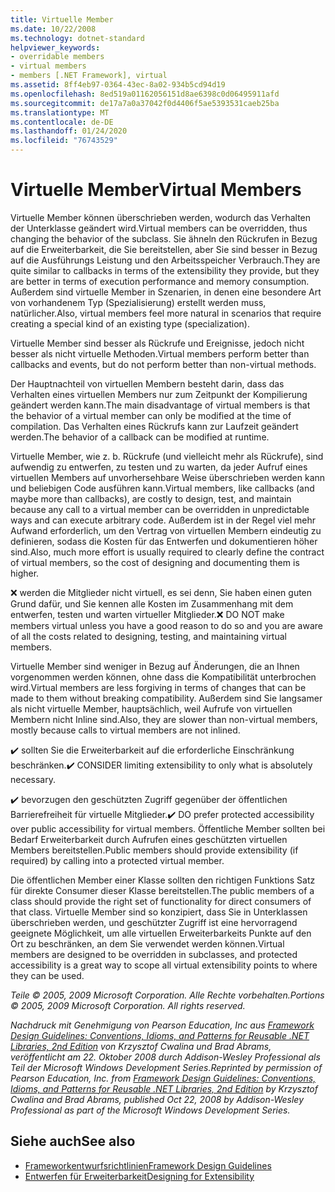```yaml
---
title: Virtuelle Member
ms.date: 10/22/2008
ms.technology: dotnet-standard
helpviewer_keywords:
- overridable members
- virtual members
- members [.NET Framework], virtual
ms.assetid: 8ff4eb97-0364-43ec-8a02-934b5cd94d19
ms.openlocfilehash: 8ed519a01162056151d8ae6398c0d06495911afd
ms.sourcegitcommit: de17a7a0a37042f0d4406f5ae5393531caeb25ba
ms.translationtype: MT
ms.contentlocale: de-DE
ms.lasthandoff: 01/24/2020
ms.locfileid: "76743529"
---
```

# <a name="virtual-members"></a><span data-ttu-id="d462e-102">Virtuelle Member</span><span class="sxs-lookup"><span data-stu-id="d462e-102">Virtual Members</span></span>
<span data-ttu-id="d462e-103">Virtuelle Member können überschrieben werden, wodurch das Verhalten der Unterklasse geändert wird.</span><span class="sxs-lookup"><span data-stu-id="d462e-103">Virtual members can be overridden, thus changing the behavior of the subclass.</span></span> <span data-ttu-id="d462e-104">Sie ähneln den Rückrufen in Bezug auf die Erweiterbarkeit, die Sie bereitstellen, aber Sie sind besser in Bezug auf die Ausführungs Leistung und den Arbeitsspeicher Verbrauch.</span><span class="sxs-lookup"><span data-stu-id="d462e-104">They are quite similar to callbacks in terms of the extensibility they provide, but they are better in terms of execution performance and memory consumption.</span></span> <span data-ttu-id="d462e-105">Außerdem sind virtuelle Member in Szenarien, in denen eine besondere Art von vorhandenem Typ (Spezialisierung) erstellt werden muss, natürlicher.</span><span class="sxs-lookup"><span data-stu-id="d462e-105">Also, virtual members feel more natural in scenarios that require creating a special kind of an existing type (specialization).</span></span>

 <span data-ttu-id="d462e-106">Virtuelle Member sind besser als Rückrufe und Ereignisse, jedoch nicht besser als nicht virtuelle Methoden.</span><span class="sxs-lookup"><span data-stu-id="d462e-106">Virtual members perform better than callbacks and events, but do not perform better than non-virtual methods.</span></span>

 <span data-ttu-id="d462e-107">Der Hauptnachteil von virtuellen Membern besteht darin, dass das Verhalten eines virtuellen Members nur zum Zeitpunkt der Kompilierung geändert werden kann.</span><span class="sxs-lookup"><span data-stu-id="d462e-107">The main disadvantage of virtual members is that the behavior of a virtual member can only be modified at the time of compilation.</span></span> <span data-ttu-id="d462e-108">Das Verhalten eines Rückrufs kann zur Laufzeit geändert werden.</span><span class="sxs-lookup"><span data-stu-id="d462e-108">The behavior of a callback can be modified at runtime.</span></span>

 <span data-ttu-id="d462e-109">Virtuelle Member, wie z. b. Rückrufe (und vielleicht mehr als Rückrufe), sind aufwendig zu entwerfen, zu testen und zu warten, da jeder Aufruf eines virtuellen Members auf unvorhersehbare Weise überschrieben werden kann und beliebigen Code ausführen kann.</span><span class="sxs-lookup"><span data-stu-id="d462e-109">Virtual members, like callbacks (and maybe more than callbacks), are costly to design, test, and maintain because any call to a virtual member can be overridden in unpredictable ways and can execute arbitrary code.</span></span> <span data-ttu-id="d462e-110">Außerdem ist in der Regel viel mehr Aufwand erforderlich, um den Vertrag von virtuellen Membern eindeutig zu definieren, sodass die Kosten für das Entwerfen und dokumentieren höher sind.</span><span class="sxs-lookup"><span data-stu-id="d462e-110">Also, much more effort is usually required to clearly define the contract of virtual members, so the cost of designing and documenting them is higher.</span></span>

 <span data-ttu-id="d462e-111">❌ werden die Mitglieder nicht virtuell, es sei denn, Sie haben einen guten Grund dafür, und Sie kennen alle Kosten im Zusammenhang mit dem entwerfen, testen und warten virtueller Mitglieder.</span><span class="sxs-lookup"><span data-stu-id="d462e-111">❌ DO NOT make members virtual unless you have a good reason to do so and you are aware of all the costs related to designing, testing, and maintaining virtual members.</span></span>

 <span data-ttu-id="d462e-112">Virtuelle Member sind weniger in Bezug auf Änderungen, die an Ihnen vorgenommen werden können, ohne dass die Kompatibilität unterbrochen wird.</span><span class="sxs-lookup"><span data-stu-id="d462e-112">Virtual members are less forgiving in terms of changes that can be made to them without breaking compatibility.</span></span> <span data-ttu-id="d462e-113">Außerdem sind Sie langsamer als nicht virtuelle Member, hauptsächlich, weil Aufrufe von virtuellen Membern nicht Inline sind.</span><span class="sxs-lookup"><span data-stu-id="d462e-113">Also, they are slower than non-virtual members, mostly because calls to virtual members are not inlined.</span></span>

 <span data-ttu-id="d462e-114">✔️ sollten Sie die Erweiterbarkeit auf die erforderliche Einschränkung beschränken.</span><span class="sxs-lookup"><span data-stu-id="d462e-114">✔️ CONSIDER limiting extensibility to only what is absolutely necessary.</span></span>

 <span data-ttu-id="d462e-115">✔️ bevorzugen den geschützten Zugriff gegenüber der öffentlichen Barrierefreiheit für virtuelle Mitglieder.</span><span class="sxs-lookup"><span data-stu-id="d462e-115">✔️ DO prefer protected accessibility over public accessibility for virtual members.</span></span> <span data-ttu-id="d462e-116">Öffentliche Member sollten bei Bedarf Erweiterbarkeit durch Aufrufen eines geschützten virtuellen Members bereitstellen.</span><span class="sxs-lookup"><span data-stu-id="d462e-116">Public members should provide extensibility (if required) by calling into a protected virtual member.</span></span>

 <span data-ttu-id="d462e-117">Die öffentlichen Member einer Klasse sollten den richtigen Funktions Satz für direkte Consumer dieser Klasse bereitstellen.</span><span class="sxs-lookup"><span data-stu-id="d462e-117">The public members of a class should provide the right set of functionality for direct consumers of that class.</span></span> <span data-ttu-id="d462e-118">Virtuelle Member sind so konzipiert, dass Sie in Unterklassen überschrieben werden, und geschützter Zugriff ist eine hervorragend geeignete Möglichkeit, um alle virtuellen Erweiterbarkeits Punkte auf den Ort zu beschränken, an dem Sie verwendet werden können.</span><span class="sxs-lookup"><span data-stu-id="d462e-118">Virtual members are designed to be overridden in subclasses, and protected accessibility is a great way to scope all virtual extensibility points to where they can be used.</span></span>

 <span data-ttu-id="d462e-119">*Teile © 2005, 2009 Microsoft Corporation. Alle Rechte vorbehalten.*</span><span class="sxs-lookup"><span data-stu-id="d462e-119">*Portions © 2005, 2009 Microsoft Corporation. All rights reserved.*</span></span>

 <span data-ttu-id="d462e-120">*Nachdruck mit Genehmigung von Pearson Education, Inc aus [Framework Design Guidelines: Conventions, Idioms, and Patterns for Reusable .NET Libraries, 2nd Edition](https://www.informit.com/store/framework-design-guidelines-conventions-idioms-and-9780321545619) von Krzysztof Cwalina und Brad Abrams, veröffentlicht am 22. Oktober 2008 durch Addison-Wesley Professional als Teil der Microsoft Windows Development Series.*</span><span class="sxs-lookup"><span data-stu-id="d462e-120">*Reprinted by permission of Pearson Education, Inc. from [Framework Design Guidelines: Conventions, Idioms, and Patterns for Reusable .NET Libraries, 2nd Edition](https://www.informit.com/store/framework-design-guidelines-conventions-idioms-and-9780321545619) by Krzysztof Cwalina and Brad Abrams, published Oct 22, 2008 by Addison-Wesley Professional as part of the Microsoft Windows Development Series.*</span></span>

## <a name="see-also"></a><span data-ttu-id="d462e-121">Siehe auch</span><span class="sxs-lookup"><span data-stu-id="d462e-121">See also</span></span>

- [<span data-ttu-id="d462e-122">Frameworkentwurfsrichtlinien</span><span class="sxs-lookup"><span data-stu-id="d462e-122">Framework Design Guidelines</span></span>](../../../docs/standard/design-guidelines/index.md)
- [<span data-ttu-id="d462e-123">Entwerfen für Erweiterbarkeit</span><span class="sxs-lookup"><span data-stu-id="d462e-123">Designing for Extensibility</span></span>](../../../docs/standard/design-guidelines/designing-for-extensibility.md)
